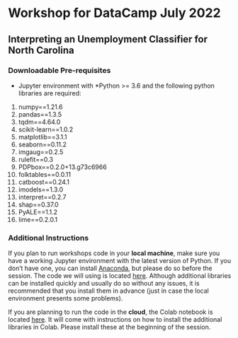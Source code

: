 # Workshop for DataCamp July 2022
## Interpreting an Unemployment Classifier for North Carolina

### Downloadable Pre-requisites

- Jupyter environment with *Python >= 3.6 and the following python libraries are required:

1. numpy==1.21.6
2. pandas==1.3.5
3. tqdm==4.64.0
4. scikit-learn==1.0.2
5. matplotlib==3.1.1
6. seaborn==0.11.2
7. imgaug==0.2.5
8. rulefit==0.3
9. PDPbox==0.2.0+13.g73c6966
10. folktables==0.0.11
11. catboost==0.24.1
12. imodels==1.3.0
13. interpret==0.2.7
14. shap==0.37.0
15. PyALE==1.1.2
16. lime==0.2.0.1


### Additional Instructions

If you plan to run workshops code in your **local machine**, make sure you have a working Jupyter environment with the latest version of Python. If you don’t have one, you can install [Anaconda](https://www.anaconda.com/products/individual), but please do so before the session. The code we will using is located [here](https://github.com/smasis001/av-2022/blob/main/InterpretablML_intro.ipynb). Although additional libraries can be installed quickly and usually do so without any issues, it is recommended that you install them in advance (just in case the local environment presents some problems).

If you are planning to run the code in the **cloud**, the Colab notebook is located [here](https://colab.research.google.com/drive/1RICLnyuSsi09ZoD1qjkscRxQp_u2Zr97?usp=sharing). It will come with instructions on how to install the additional libraries in Colab. Please install these at the beginning of the session.
